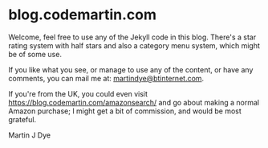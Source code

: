 <h1>blog.codemartin.com</h1>
Welcome, feel free to use any of the Jekyll code in this blog.
There's a star rating system with half stars and also a category menu system, which
might be of some use.

If you like what you see, or manage to use any of the content, or have any comments,
you can mail me at: martindye@btinternet.com.

If you're from the UK, you could even visit https://blog.codemartin.com/amazonsearch/ and 
go about making a normal Amazon purchase; I might get a bit of commission, and would be most
grateful. 

Martin J Dye